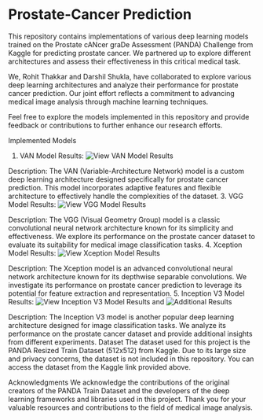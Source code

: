 # Prostate-Cancer Prediction
This repository contains implementations of various deep learning models trained on the Prostate cANcer graDe Assessment (PANDA) Challenge from Kaggle for predicting prostate cancer. We partnered up to explore different architectures and assess their effectiveness in this critical medical task.

We, Rohit Thakkar and Darshil Shukla, have collaborated to explore various deep learning architectures and analyze their performance for prostate cancer prediction. Our joint effort reflects a commitment to advancing medical image analysis through machine learning techniques.

Feel free to explore the models implemented in this repository and provide feedback or contributions to further enhance our research efforts.

Implemented Models
1. VAN Model
Results: ![View VAN Model Results](https://github.com/DarshilShukla26/Prostate-Cancer-Prediction/assets/97797056/21033187-54ab-42a1-ac52-61b37ac3eb56)

Description: The VAN (Variable-Architecture Network) model is a custom deep learning architecture designed specifically for prostate cancer prediction. This model incorporates adaptive features and flexible architecture to effectively handle the complexities of the dataset.
3. VGG Model
Results: ![View VGG Model Results](https://github.com/DarshilShukla26/Prostate-Cancer-Prediction/assets/97797056/87d3e332-fc5d-4b18-a2f2-d9467d797e65)

Description: The VGG (Visual Geometry Group) model is a classic convolutional neural network architecture known for its simplicity and effectiveness. We explore its performance on the prostate cancer dataset to evaluate its suitability for medical image classification tasks.
4. Xception Model
Results: ![View Xception Model Results](https://github.com/DarshilShukla26/Prostate-Cancer-Prediction/assets/97797056/4e447e31-01c8-481c-95c6-9fc9fd7e25e7)

Description: The Xception model is an advanced convolutional neural network architecture known for its depthwise separable convolutions. We investigate its performance on prostate cancer prediction to leverage its potential for feature extraction and representation.
5. Inception V3 Model
Results: ![View Inception V3 Model Results](https://github.com/DarshilShukla26/Prostate-Cancer-Prediction/assets/97797056/efc55e0f-a439-4803-bfc7-fee8f1ba1547)
 and 
 ![Additional Results](https://github.com/DarshilShukla26/Prostate-Cancer-Prediction/assets/97797056/ba43bb2a-35bd-4bc4-aa72-b0211a505881)
 
Description: The Inception V3 model is another popular deep learning architecture designed for image classification tasks. We analyze its performance on the prostate cancer dataset and provide additional insights from different experiments.
Dataset
The dataset used for this project is the PANDA Resized Train Dataset (512x512) from Kaggle. Due to its large size and privacy concerns, the dataset is not included in this repository. You can access the dataset from the Kaggle link provided above.

Acknowledgments
We acknowledge the contributions of the original creators of the PANDA Train Dataset and the developers of the deep learning frameworks and libraries used in this project. Thank you for your valuable resources and contributions to the field of medical image analysis.
